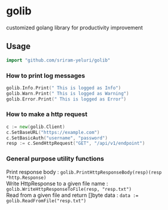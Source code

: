# golib
customized golang library for productivity improvement

## Usage

```go
import "github.com/sriram-yeluri/golib"
```

### How to print log messages

```go
golib.Info.Print(" This is logged as Info")
golib.Warn.Print(" This is logged as Warning")
golib.Error.Print(" This is logged as Error")
```

### How to make a http request

```go
c := new(golib.Client)
c.SetBaseURL("https://example.com")
c.SetBasicAuth("username", "password")
resp := c.SendHttpRequest("GET", "/api/v1/endpoint")
```

### General purpose utility functions 

Print response body : `golib.PrintHttpResponseBody(resp)(resp *http.Response)`  
Write HttpResponse to a given file name : `golib.WriteHttpResponseToFile(resp, "resp.txt")`  
Read from a given file and return []byte data : `data := golib.ReadFromFile("resp.txt")`  



